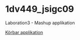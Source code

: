 # 1dv449_jsigc09
Laboration3 - Mashup applikation

[Körbar applikation](http://1dv449laboration3.node365.se/)